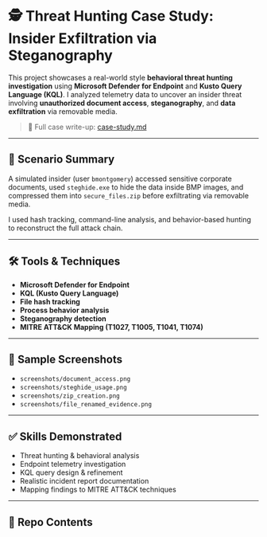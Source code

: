 # 🕵️ Threat Hunting Case Study: Insider Exfiltration via Steganography

This project showcases a real-world style **behavioral threat hunting investigation** using **Microsoft Defender for Endpoint** and **Kusto Query Language (KQL)**. I analyzed telemetry data to uncover an insider threat involving **unauthorized document access**, **steganography**, and **data exfiltration** via removable media.

> 📁 Full case write-up: [case-study.md](./case-study.md)

---

## 🧠 Scenario Summary

A simulated insider (user `bmontgomery`) accessed sensitive corporate documents, used `steghide.exe` to hide the data inside BMP images, and compressed them into `secure_files.zip` before exfiltrating via removable media.

I used hash tracking, command-line analysis, and behavior-based hunting to reconstruct the full attack chain.

---

## 🛠️ Tools & Techniques

- **Microsoft Defender for Endpoint**
- **KQL (Kusto Query Language)**
- **File hash tracking**
- **Process behavior analysis**
- **Steganography detection**
- **MITRE ATT&CK Mapping (T1027, T1005, T1041, T1074)**

---

## 📸 Sample Screenshots

> 

- `screenshots/document_access.png`  
- `screenshots/steghide_usage.png`  
- `screenshots/zip_creation.png`  
- `screenshots/file_renamed_evidence.png`

---

## ✅ Skills Demonstrated

- Threat hunting & behavioral analysis
- Endpoint telemetry investigation
- KQL query design & refinement
- Realistic incident report documentation
- Mapping findings to MITRE ATT&CK techniques

---

## 📂 Repo Contents

